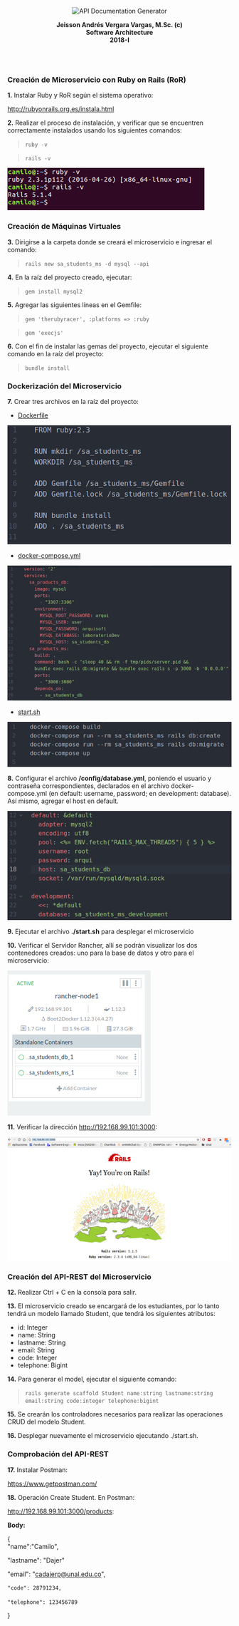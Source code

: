 <p align="center">
  <img src="https://github.com/trum7/testarquisoft2018/blob/master/images/title.png" alt="API Documentation Generator" width="500">
  <br>
</p>

<p align="center">
  <b>Jeisson Andrés Vergara Vargas, M.Sc. (c)</b>
  <br>
  <b>Software Architecture</b>
  <br>
  <b>2018-I</b>
</p>
<br><br>

### Creación de Microservicio con Ruby on Rails (RoR)

**1.** Instalar Ruby y RoR según el
sistema operativo:


http://rubyonrails.org.es/instala.html


**2.** Realizar el proceso de instalación, y verificar que se encuentren correctamente instalados usando los siguientes comandos:

>```ruby -v```

>```rails -v```

![alt text](./images/image1.png "Logo Title Text 1")
### Creación de Máquinas Virtuales

**3.** Dirigirse a la carpeta donde se creará el microservicio e ingresar el comando:

> `rails new sa_students_ms -d mysql --api`


**4.** En la raíz del proyecto creado, ejecutar:

> `gem install mysql2`

**5.** Agregar las siguientes líneas en el Gemfile:

> `gem 'therubyracer', :platforms => :ruby`

> `gem 'execjs'`

**6.** Con el fin de instalar las gemas del proyecto, ejecutar el siguiente comando en la raíz del proyecto:

> `bundle install`

### Dockerización del Microservicio

**7.** Crear tres archivos en la raíz del proyecto:

* [Dockerfile](./files/Dockerfile)

![alt text](./images/image2.png "Dockerfile")

* [docker-compose.yml](./files/docker-compose.yml)

![alt text](./images/image3.png "docker-compose.yml")

* [start.sh](./files/start.sh)

![alt text](./images/image4.png "start.sh")

**8.** Configurar el archivo **/config/database.yml**, poniendo el usuario y contraseña correspondientes, declarados en el archivo docker-compose.yml (en default: username, password; en development: database). Así mismo, agregar el host en default.

![alt text](./images/image5.png "database.yml")

**9.** Ejecutar el archivo **./start.sh** para desplegar el microservicio

**10.** Verificar el Servidor Rancher, allí se podrán visualizar los dos contenedores creados: uno para la base de datos y otro para el microservicio:

![alt text](./images/image6.png "rancherserver")

**11.** Verificar la dirección http://192.168.99.101:3000:

![alt text](./images/image7.png "rails")


### Creación del API-REST del Microservicio

**12.** Realizar Ctrl + C en la consola para salir.

**13.** El microservicio creado se encargará de los estudiantes, por lo tanto tendrá un modelo llamado Student, que tendrá los siguientes atributos:

* id: Integer
* name: String
* lastname: String
* email: String
* code: Integer
* telephone: Bigint

**14.** Para generar el model, ejecutar el siguiente comando:

>	` rails generate scaffold Student name:string lastname:string email:string code:integer telephone:bigint `

**15.** Se crearán los controladores necesarios para realizar las operaciones CRUD del modelo Student.

**16.** Desplegar nuevamente el microservicio ejecutando ./start.sh.

### Comprobación del API-REST

**17.** Instalar Postman:

https://www.getpostman.com/

**18.** Operación Create Student. En Postman:

http://192.168.99.101:3000/products:

**Body:**  

{  
	"name":"Camilo",  

  "lastname": "Dajer"  

  "email": "cadajerp@unal.edu.co",  

	"code": 28791234,  

	"telephone": 123456789  

}
